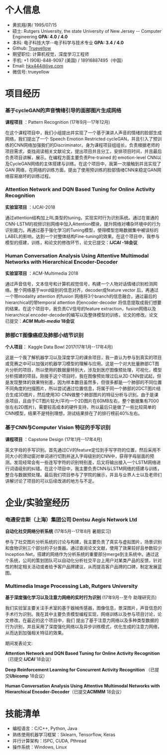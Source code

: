 # 个人信息

- 黄凯翔/男/   1995/07/15
- 硕士: Rutgers University, the state University of New Jersey -- Computer Engineering **GPA: 4.0 / 4.0**
- 本科: 电子科技大学--电子科学与技术专业 **GPA: 3.4 / 4.0**
- Github: [Trueyellow](https://github.com/Trueyellow)
- 期望职位: 计算机视觉，深度学习工程师
- 手机: +1 (908)-848-9097 (美国) / 18916887495（中国）
- Email: hkx444@live.com
- 微信号: trueyellow
# 项目经历

### 基于cycleGAN的声音情绪引导的面部图片生成网络

**课程项目** ：Pattern Recognition (17年9月--17年12月)

在这个课程项目中，我们小组提出并实现了一个基于演讲人声音的情绪的脸部生成网络，我们提出了一个 Speech Emotion Restricted cycleGAN，并且引入了预训练的CNN网络加强我们的Discriminator。身为课程项目组组长，负责根据老师的项目需求，查找阅读相关文献论文，提出项目并且分工，安排项目时间，并且最后负责项目讲解，展示。在编程方面主要负责Pre-trained 的 emotion-level CNN以及CycleGAN网络的主体搭建与训练。在这个项目中，我第一次接触到并且实现了GAN 网络，在网络的训练方面，提出了使用预训练的脸部情绪CNN来稳定GAN网络容易崩坏的训练过程。

### Attention Network and DQN Based Tuning for Online Activity Recognition

**实验室项目** ：IJCAI-2018

通过attention结构加上RL类型的tuning，实现实时行为识别系统。通过在普通的CNN-LSTM的视频识别网络中加入Attention模块，提升网络对嘈杂环境中的行为识别能力。再通过基于强化学习的Tuning模型，使得模型忽略数据集中被误标的LABEL的影响，达到一个对整体结构Fine-tuning的效果。在这个项目中，我参与模型的搭建，训练，和论文的修改环节，论文已提交：***IJCAI* -18会议**

### Human Conversation Analysis Using Attentive Multimodal Networks with Hierarchical Encoder-Decoder

**实验室项目** ：ACM-Multimedia 2018

通过声音信号，文本信号和计算机视觉信号，构建一个人物对话情绪识别检测网络。整个网络基于word级别的信息对齐，decoder成feature vector 后，再通过一个带modality attention 的fusion 网络将3个branch的信息融合，通过最后的hierarchical的带temporal attention 的encoder-decoder 将信息提取成我们想要的结果。在这个项目中，我负责CV信号的feature extraction，fusion网络以及hierarchical encoder-decoder的编写以及整体模型的训练，论文的修改。论文已提交：***ACM Multi-media* 18会议**

### 肺部CT图像癌症及肺部小结节识别

**个人项目**： Kaggle Data Bowl 2017(17年1月--17年4月)

这是一个我了解机器学习以及深度学习的课余项目，我一直认为参与到真实的项目或竞赛之中可以加强对机器学习模型的理解与应用。这是一个对大批量肺部CT图片分析的项目，所以使用的数据量特别大，涉及到医疗图像预处理，可视化，模型分析搭建的项目。刚接手这个项目时，我在图像预处理过后从2D CNN尝试起，但是发现整体的效果特别差，因为样本数目虽然多，但很多都是一个肺部的不同位置不同角度的扫描图片，所以尝试通过位置信息，将属于同一个肺部的2DCT图片结合生成3D图片，然后使用3D CNN做整个肺部图片的特征分析与识别。由于是课余项目，且由于CT图片较大(平均一个2D图片在60MB左右，整个数据集有7000张左右2D图片)，需要较高成本的硬件支持，所以最后只是做了一些比较简单的CNN模型，结果不是特别理想，测试结果排在了的排行榜前40%左右。

### 基于CNN与Computer Vision 特征的手写识别

**课程项目** ：Capstone Design (17年1月--17年4月)

英文字母的手写识别。首先通过CV的feature定位到手写字符的位置，然后采用不同大小的滑动窗对单词进行切割并送入字母级别的CNN中，获得字母层面的预测。发现经常会有一些连写字符的识别特别差，后又将输出接入一个LSTM网络进行词语级别的纠错。在这个项目中，我主要负责CNN与LSTM网络的搭建与训练，整合与数据预处理。最后我们项目参与了学院的展示，并且与业界人士以及老师们讲解讨论了项目的可以后续改进的地方与不足。

# 企业/实验室经历

### 电通安吉斯（上海）集团公司 Dentsu Aegis Network Ltd

**自动化社交网络分析系统** (17年5月--17年8月 暑期实习)

参与了社交图片分析系统的讨论与构建，我主要负责了真实与虚拟图片，场景识别和食物识别三个部分的子分类器。通过查阅论文文献，使用了效果较好且参数较少Inception Net，搭建的网络作为分析系统的重要部分merge到主系统中。通过这个系统，公司的策划团队可以自动化分析社交平台上用户对某类产品的反馈，针对性的制定相关活动或者给予客户品牌建议，从而提高客户品牌的口碑，制定发展蓝图。



### Multimedia Image Processing Lab, Rutgers University

**基于深度强化学习以及注意力网络的实时行为识别**  (17年9月--至今 助理研究员)

我们实验室主要关注手术室的基于器械传感器，图像信息，景深图片，声音信息的手术行为识别。我在其中主要负责模型编程实现，网络训练以及参与项目讨论，论文修改。在最近的这个项目中，我们 提出了基于注意力网络以及多种类型数据的行为识别，并且采用了深度强化网络以及异步训练模式，优化生成的注意力网络，从而达到加强相关特征的效果。

期间发表论文:

**Attention Network and DQN Based Tuning for Online Activity Recognition**（已提交 ***IJCAI***  18会议）

**Deep Reinforcement Learning for Concurrent Activity Recognition** （已提交**Ubicomp** 18会议）

**Human Conversation Analysis Using Attentive Multimodal Networks with Hierarchical Encoder-Decoder**（已提交**ACMMM** 18会议）

# 技能清单

- 编程语言：C/C++, Python, Java
- 熟练使用机器学习框架：Sklearn, Tensorflow, Keras
- 并行计算架构：ISPC, CUDA, Pthread
- 操作系统：Windows, Linux
